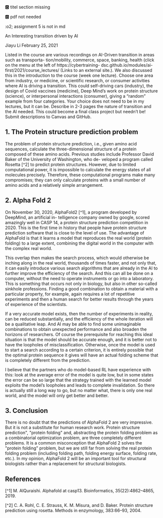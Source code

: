 :o2: titel section missing

:o2: pdf not needed

:o2; assignment 5 is not in md

An Interesting transition driven by AI

Jiayu Li February 25, 2021

Listed in the course are various recordings on AI-Driven transition in
areas such as transporta- tion/mobility, commerce, space, banking,
health (click on the menu at the left of https://cybertraining-
dsc.github.io/modules/ai-first/2021/course_lectures/ (Links to an
external site.).  We also discussed this in the introduction to the
course (week one lecture).  Choose one area from industry, or
medicine, or scientific research, or consumer activities where AI is
driving a transition. This could self-driving cars (industry), the
design of Covid vaccines (medicine), Deep Mind’s work on protein
structure (science), or interpersonal interactions (consumer), giving
a “random” example from four categories. Your choice does not need to
be in my lectures, but it can be. Describe in 2-3 pages the nature of
transition and the AI needed. This could become a final class project
but needn’t be!  Submit descriptions to Canvas and GitHub.

## 1. The Protein structure prediction problem

The problem of protein structure prediction, i.e., given amino acid
sequences, calculate the three-dimensional structure of a protein
composed of these amino acids.  Previous studies include Professor
David Baker of the University of Washington, who de- veloped a program
called Rosetta [^2] to predict protein structures. However, due to
limited computational power, it is impossible to calculate the energy
states of all molecules precisely. Therefore, these computational
programs make many compromises; they can only calculate proteins with
a small number of amino acids and a relatively simple arrangement.

## 2. Alpha Fold 2

On November 30, 2020, AlphaFold2 [^1], a program developed by DeepMind,
an artificial in- telligence company owned by google, scored amazingly
well in CASP 14, a protein structure prediction competition
in 2020. This is the first time in history that people have protein
structure prediction software that is close to the level of use.  The
advantage of AlphaFold is that it learns a model that reproduces the
real world (protein folding) to a large extent, combining the digital
world in the computer with the complex real world.

This overlap then makes the search process, which would otherwise be
inching along in the real world, thousands of times faster, and not
only that, it can easily introduce various search algorithms that are
already in the AI to further improve the efficiency of the search. And
this can all be done on a computer, without the need to operate
instruments or go into a laboratory. This is something that occurs not
only in biology, but also in other so-called sinkhole
professions. Finding a good combination to obtain a material with a
particular property, for example, again requires a lot of repetitive
experiments and then a human search for better results through the
years of experience of the scientists.

If a very accurate model exists, then the number of experiments in
reality, can be reduced substantially, and the efficiency of the whole
iteration will be a qualitative leap. And AI may be able to find some
unimaginable combinations to obtain unexpected performance and also
broaden the horizons of researchers. Of course the prerequisite for
reaching this ideal situation is that the model should be accurate
enough, and it is better not to have the loopholes of
misclassification. Otherwise, once the model is used to start a search
according to a certain criterion, it is entirely possible that the
optimal protein sequence it gives will have an actual folding scheme
that is completely different from the prediction.

I believe that the partners who do model-based RL have experience with
this: look at the average error of the model is quite low, but in some
states the error can be so large that the strategy trained with the
learned model exploits the model’s loopholes and leads to complete
invalidation.  So there is actually still a long way to go, but no
matter what, there is only one real world, and the model will only get
better and better.

## 3. Conclusion

There is no doubt that the predictions of AlphaFold 2 are very
impressive. But it is not a substitute for human research
work. Protein structure prediction", "protein folding" and,
abstracting the protein folding problem as a combinatorial
optimization problem, are three completely different problems. It is a
common misconception that AlphaFold 2 solves the "protein folding"
problem, but we are still far from solving the real protein folding
problem (including folding path, folding energy surface, folding rate,
etc.). In my opinion, AlphaFold 2 will be an important tool for
structural biologists rather than a replacement for structural
biologists.

## References

[^1] M. AlQuraishi. Alphafold at casp13. Bioinformatics,
    35(22):4862–4865, 2019.

[^2] C. A. Rohl, C. E. Strauss, K. M. Misura, and D. Baker. Protein
    structure prediction using rosetta. Methods in enzymology, 383:66–93, 2004.
